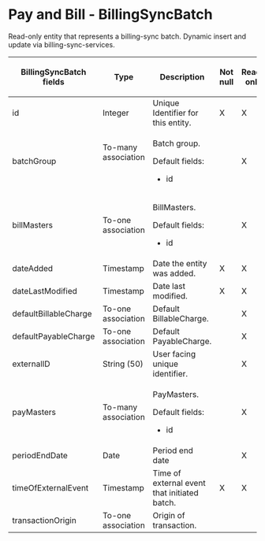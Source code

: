 # Pay and Bill - BillingSyncBatch

Read-only entity that represents a billing-sync batch. Dynamic insert and update via billing-sync-services.

<table>
<colgroup>
<col width="20%" />
<col width="20%" />
<col width="20%" />
<col width="20%" />
<col width="20%" />
</colgroup>
<thead>
<tr class="header">
<th><p>BillingSyncBatch fields</p></th>
<th>Type</th>
<th>Description</th>
<th>Not null</th>
<th>Read-only</th>
</tr>
</thead>
<tbody>
<tr class="odd">
<td>id</td>
<td>Integer</td>
<td>Unique Identifier for this entity.</td>
<td>X</td>
<td>X</td>
</tr>
<tr class="even">
<td>batchGroup</td>
<td><p>To-many association</p>
<p> </p></td>
<td><p>Batch group.</p>
<p>Default fields:</p>
<ul>
<li>id</li>
</ul></td>
<td> </td>
<td><span>X</span></td>
</tr>
<tr class="odd">
<td>billMasters</td>
<td><p>To-one association</p></td>
<td><p>BillMasters.</p>
<p>Default fields:</p>
<ul>
<li>id</li>
</ul></td>
<td> </td>
<td>X</td>
</tr>
<tr class="even">
<td>dateAdded</td>
<td>Timestamp</td>
<td>Date the entity was added.</td>
<td>X</td>
<td>X</td>
</tr>
<tr class="odd">
<td>dateLastModified</td>
<td>Timestamp</td>
<td>Date last modified.</td>
<td>X</td>
<td>X</td>
</tr>
<tr class="even">
<td>defaultBillableCharge</td>
<td><span>To-one association</span></td>
<td>Default BillableCharge.</td>
<td> </td>
<td>X</td>
</tr>
<tr class="odd">
<td>defaultPayableCharge</td>
<td><span>To-one association</span></td>
<td>Default PayableCharge.</td>
<td> </td>
<td>X</td>
</tr>
<tr class="even">
<td>externalID</td>
<td>String (50)</td>
<td><span>User facing unique identifier.</span></td>
<td> </td>
<td>X</td>
</tr>
<tr class="odd">
<td>payMasters</td>
<td>To-many association</td>
<td><p>PayMasters.</p>
<p>Default fields:</p>
<ul>
<li>id</li>
</ul></td>
<td> </td>
<td>X</td>
</tr>
<tr class="even">
<td>periodEndDate</td>
<td>Date</td>
<td>Period end date</td>
<td> </td>
<td>X</td>
</tr>
<tr class="odd">
<td>timeOfExternalEvent</td>
<td>Timestamp</td>
<td>Time of external event that initiated batch.</td>
<td>X</td>
<td>X</td>
</tr>
<tr class="even">
<td>transactionOrigin</td>
<td><span>To-one association</span></td>
<td>Origin of transaction.</td>
<td> </td>
<td> </td>
</tr>
</tbody>
</table>


